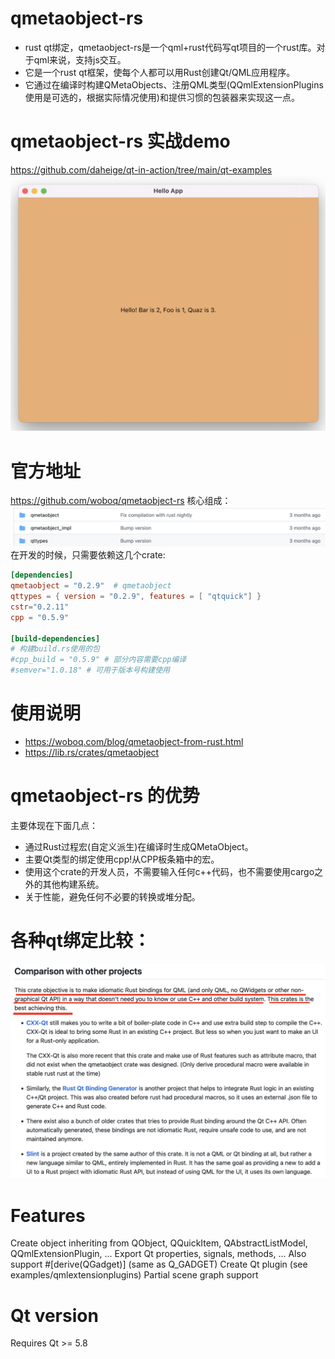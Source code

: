 # qmetaobject-rs
- rust qt绑定，qmetaobject-rs是一个qml+rust代码写qt项目的一个rust库。对于qml来说，支持js交互。
- 它是一个rust qt框架，使每个人都可以用Rust创建Qt/QML应用程序。
- 它通过在编译时构建QMetaObjects、注册QML类型(QQmlExtensionPlugins使用是可选的，根据实际情况使用)和提供习惯的包装器来实现这一点。

# qmetaobject-rs 实战demo
https://github.com/daheige/qt-in-action/tree/main/qt-examples
![](qmetaobject-demo.png)

# 官方地址
https://github.com/woboq/qmetaobject-rs
核心组成：
![](qmetaobject-core.png)
在开发的时候，只需要依赖这几个crate:
```toml
[dependencies]
qmetaobject = "0.2.9"  # qmetaobject
qttypes = { version = "0.2.9", features = [ "qtquick"] }
cstr="0.2.11"
cpp = "0.5.9"

[build-dependencies]
# 构建build.rs使用的包
#cpp_build = "0.5.9" # 部分内容需要cpp编译
#semver="1.0.18" # 可用于版本号构建使用
```

# 使用说明
- https://woboq.com/blog/qmetaobject-from-rust.html
- https://lib.rs/crates/qmetaobject

# qmetaobject-rs 的优势
主要体现在下面几点：
- 通过Rust过程宏(自定义派生)在编译时生成QMetaObject。
- 主要Qt类型的绑定使用cpp!从CPP板条箱中的宏。
- 使用这个crate的开发人员，不需要输入任何c++代码，也不需要使用cargo之外的其他构建系统。
- 关于性能，避免任何不必要的转换或堆分配。

# 各种qt绑定比较：
![](qt-diff.png)

# Features
Create object inheriting from QObject, QQuickItem, QAbstractListModel, QQmlExtensionPlugin, ...
Export Qt properties, signals, methods, ...
Also support #[derive(QGadget)] (same as Q_GADGET)
Create Qt plugin (see examples/qmlextensionplugins)
Partial scene graph support

# Qt version
Requires Qt >= 5.8

